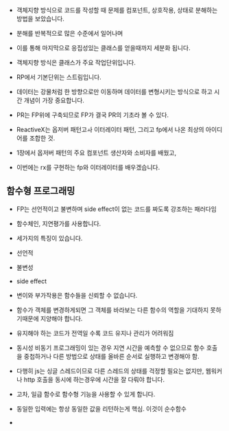 - 객체지향 방식으로 코드를 작성할 때 문제를 컴포넌트, 상호작용, 상태로 분해하는 방법을 보았습니다.
- 분해를 반복적으로 많은 수준에서 일어나며
- 이를 통해 마지막으로 응집성있는 클래스를 얻을때까지 세분화 됩니다.
- 객체지향 방식은 클래스가 주요 작업단위입니다.

- RP에서 기본단위는 스트림입니다.

- 데이터는 강물처럼 한 방향으로만 이동하며 데이터를 변형시키는 방식으로 하고 시간 개념이 가장 중요합니다.
- PR는 FP위에 구축되므로 FP가 결국 PR의 기초라 볼 수 있다.

- ReactiveX는 옵저버 패턴고ㅘ 이터레이터 패턴, 그리고 fp에서 나온 최상의 아이디어를 조합한 것.

- 1장에서 옵저버 패턴의 주요 컴포넌트 생산자와 소비자를 배웠고,
- 이번에는 rx를 구현하는 fp와 이터레이터를 배우겠습니다.

## 함수형 프로그래밍

- FP는 선언적이고 불변하며 side effect이 없는 코드를 짜도록 강조하는 패러다임
- 함수체인, 지연평가를 사용합니다.

- 세가지의 특징이 있습니다.

- 선언적
- 불변성
- side effect

- 변이와 부가작용은 함수들을 신뢰할 수 없습니다.
- 함수가 객체를 변경하게되면 그 객체를 바라보는 다른 함수의 역할을 기대하지 못하기때문에 지양해야 합니다.
- 유지해야 하는 코드가 전역일 수록 코드 유지나 관리가 어려워짐

- 동시성 비동기 프로그래밍이 있는 경우 지연 시간을 예측할 수 없으므로 함수 호출을 중첩하거나 다른 방법으로 상태를 올바른 순서로 실행하고 변경해야 함.
- 다행히 js는 싱글 스레드이므로 다른 스레드의 상태를 걱정할 필요는 없지만, 웹워커나 http 호출을 동시에 하는경우에 시간을 잘 다뤄야 합니다.

- 고차, 일급 함수로 함수형 기능을 사용할 수 있게 합니다.
- 동일한 입력에는 항상 동일한 값을 리턴하는게 핵심. 이것이 순수함수
-
